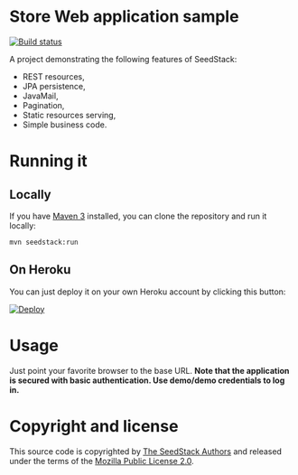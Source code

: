 # Store Web application sample 
[![Build status](https://travis-ci.org/seedstack/store-webapp-sample.svg?branch=master)](https://travis-ci.org/seedstack/store-webapp-sample)

A project demonstrating the following features of SeedStack:

* REST resources,
* JPA persistence,
* JavaMail,
* Pagination,
* Static resources serving,
* Simple business code.

# Running it

## Locally

If you have [Maven 3](http://maven.apache.org/) installed, you can clone the repository and run it locally:

    mvn seedstack:run

## On Heroku

 You can just deploy it on your own Heroku account by clicking this button:

[![Deploy](https://www.herokucdn.com/deploy/button.png)](https://heroku.com/deploy)

# Usage

Just point your favorite browser to the base URL.
**Note that the application is secured with basic authentication. Use demo/demo credentials to log in.**
    
# Copyright and license

This source code is copyrighted by [The SeedStack Authors](https://github.com/seedstack/seedstack/blob/master/AUTHORS) and
released under the terms of the [Mozilla Public License 2.0](https://www.mozilla.org/MPL/2.0/).


